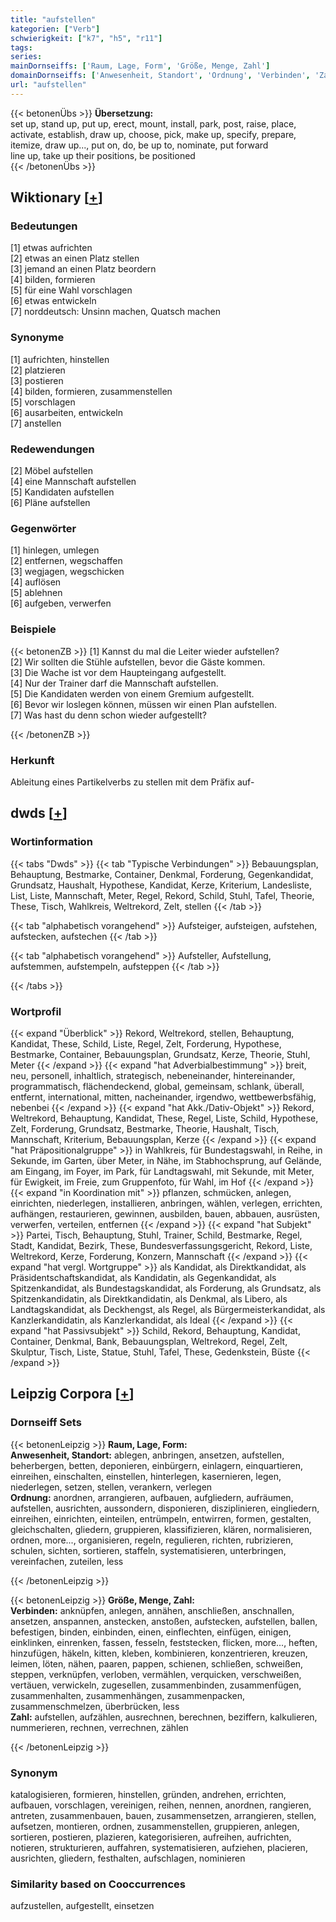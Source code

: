 ```yaml
---
title: "aufstellen"
kategorien: ["Verb"]
schwierigkeit: ["k7", "h5", "r11"]
tags:
series:
mainDornseiffs: ['Raum, Lage, Form', 'Größe, Menge, Zahl']
domainDornseiffs: ['Anwesenheit, Standort', 'Ordnung', 'Verbinden', 'Zahl']
url: "aufstellen"
---
```


{{< betonenÜbs >}}
**Übersetzung:**  
set up, stand up, put up, erect, mount, install, park, post, raise, place, activate, establish, draw up, choose, pick, make up, specify, prepare, itemize, draw up..., put on, do, be up to, nominate, put forward  
line up, take up their positions, be positioned  
{{< /betonenÜbs >}}

## Wiktionary [[+](https://de.wiktionary.org/wiki/aufstellen)]

### Bedeutungen
[1] etwas aufrichten  
[2] etwas an einen Platz stellen  
[3] jemand an einen Platz beordern  
[4] bilden, formieren  
[5] für eine Wahl vorschlagen  
[6] etwas entwickeln  
[7] norddeutsch: Unsinn machen, Quatsch machen  

### Synonyme
[1] aufrichten, hinstellen  
[2] platzieren  
[3] postieren  
[4] bilden, formieren, zusammenstellen  
[5] vorschlagen  
[6] ausarbeiten, entwickeln  
[7] anstellen  

### Redewendungen
[2] Möbel aufstellen  
[4] eine Mannschaft aufstellen  
[5] Kandidaten aufstellen  
[6] Pläne aufstellen  

### Gegenwörter
[1] hinlegen, umlegen  
[2] entfernen, wegschaffen  
[3] wegjagen, wegschicken  
[4] auflösen  
[5] ablehnen  
[6] aufgeben, verwerfen  

### Beispiele
{{< betonenZB >}}
[1] Kannst du mal die Leiter wieder aufstellen?  
[2] Wir sollten die Stühle aufstellen, bevor die Gäste kommen.  
[3] Die Wache ist vor dem Haupteingang aufgestellt.  
[4] Nur der Trainer darf die Mannschaft aufstellen.  
[5] Die Kandidaten werden von einem Gremium aufgestellt.  
[6] Bevor wir loslegen können, müssen wir einen Plan aufstellen.  
[7] Was hast du denn schon wieder aufgestellt?  

{{< /betonenZB >}}
### Herkunft
Ableitung eines Partikelverbs zu stellen mit dem Präfix auf-  



## dwds [[+](https://www.dwds.de/wb/aufstellen)]

### Wortinformation
{{< tabs "Dwds" >}}
{{< tab "Typische Verbindungen" >}}
Bebauungsplan, Behauptung, Bestmarke, Container, Denkmal, Forderung, Gegenkandidat, Grundsatz, Haushalt, Hypothese, Kandidat, Kerze, Kriterium, Landesliste, List, Liste, Mannschaft, Meter, Regel, Rekord, Schild, Stuhl, Tafel, Theorie, These, Tisch, Wahlkreis, Weltrekord, Zelt, stellen
{{< /tab >}}

{{< tab "alphabetisch vorangehend" >}}
Aufsteiger, aufsteigen, aufstehen, aufstecken, aufstechen
{{< /tab >}}

{{< tab "alphabetisch vorangehend" >}}
Aufsteller, Aufstellung, aufstemmen, aufstempeln, aufsteppen
{{< /tab >}}

{{< /tabs >}}

### Wortprofil
{{< expand "Überblick" >}} Rekord, Weltrekord, stellen, Behauptung, Kandidat, These, Schild, Liste, Regel, Zelt, Forderung, Hypothese, Bestmarke, Container, Bebauungsplan, Grundsatz, Kerze, Theorie, Stuhl, Meter {{< /expand >}}
{{< expand "hat Adverbialbestimmung" >}} breit, neu, personell, inhaltlich, strategisch, nebeneinander, hintereinander, programmatisch, flächendeckend, global, gemeinsam, schlank, überall, entfernt, international, mitten, nacheinander, irgendwo, wettbewerbsfähig, nebenbei {{< /expand >}}
{{< expand "hat Akk./Dativ-Objekt" >}} Rekord, Weltrekord, Behauptung, Kandidat, These, Regel, Liste, Schild, Hypothese, Zelt, Forderung, Grundsatz, Bestmarke, Theorie, Haushalt, Tisch, Mannschaft, Kriterium, Bebauungsplan, Kerze {{< /expand >}}
{{< expand "hat Präpositionalgruppe" >}} in Wahlkreis, für Bundestagswahl, in Reihe, in Sekunde, im Garten, über Meter, in Nähe, im Stabhochsprung, auf Gelände, am Eingang, im Foyer, im Park, für Landtagswahl, mit Sekunde, mit Meter, für Ewigkeit, im Freie, zum Gruppenfoto, für Wahl, im Hof {{< /expand >}}
{{< expand "in Koordination mit" >}} pflanzen, schmücken, anlegen, einrichten, niederlegen, installieren, anbringen, wählen, verlegen, errichten, aufhängen, restaurieren, gewinnen, ausbilden, bauen, abbauen, ausrüsten, verwerfen, verteilen, entfernen {{< /expand >}}
{{< expand "hat Subjekt" >}} Partei, Tisch, Behauptung, Stuhl, Trainer, Schild, Bestmarke, Regel, Stadt, Kandidat, Bezirk, These, Bundesverfassungsgericht, Rekord, Liste, Weltrekord, Kerze, Forderung, Konzern, Mannschaft {{< /expand >}}
{{< expand "hat vergl. Wortgruppe" >}} als Kandidat, als Direktkandidat, als Präsidentschaftskandidat, als Kandidatin, als Gegenkandidat, als Spitzenkandidat, als Bundestagskandidat, als Forderung, als Grundsatz, als Spitzenkandidatin, als Direktkandidatin, als Denkmal, als Libero, als Landtagskandidat, als Deckhengst, als Regel, als Bürgermeisterkandidat, als Kanzlerkandidatin, als Kanzlerkandidat, als Ideal {{< /expand >}}
{{< expand "hat Passivsubjekt" >}} Schild, Rekord, Behauptung, Kandidat, Container, Denkmal, Bank, Bebauungsplan, Weltrekord, Regel, Zelt, Skulptur, Tisch, Liste, Statue, Stuhl, Tafel, These, Gedenkstein, Büste {{< /expand >}}

## Leipzig Corpora [[+](https://corpora.uni-leipzig.de/en/res?word=aufstellen&corpusId=deu_newscrawl-public_2018)]

### Dornseiff Sets
{{< betonenLeipzig >}}
**Raum, Lage, Form:**  
**Anwesenheit, Standort:** ablegen, anbringen, ansetzen, aufstellen, beherbergen, betten, deponieren, einbürgern, einlagern, einquartieren, einreihen, einschalten, einstellen, hinterlegen, kasernieren, legen, niederlegen, setzen, stellen, verankern, verlegen  
**Ordnung:** anordnen, arrangieren, aufbauen, aufgliedern, aufräumen, aufstellen, ausrichten, aussondern, disponieren, disziplinieren, eingliedern, einreihen, einrichten, einteilen, entrümpeln, entwirren, formen, gestalten, gleichschalten, gliedern, gruppieren, klassifizieren, klären, normalisieren, ordnen, more..., organisieren, regeln, regulieren, richten, rubrizieren, schulen, sichten, sortieren, staffeln, systematisieren, unterbringen, vereinfachen, zuteilen, less  

{{< /betonenLeipzig >}}


{{< betonenLeipzig >}}
**Größe, Menge, Zahl:**  
**Verbinden:** anknüpfen, anlegen, annähen, anschließen, anschnallen, ansetzen, anspannen, anstecken, anstoßen, aufstecken, aufstellen, ballen, befestigen, binden, einbinden, einen, einflechten, einfügen, einigen, einklinken, einrenken, fassen, fesseln, feststecken, flicken, more..., heften, hinzufügen, häkeln, kitten, kleben, kombinieren, konzentrieren, kreuzen, leimen, löten, nähen, paaren, pappen, schienen, schließen, schweißen, steppen, verknüpfen, verloben, vermählen, verquicken, verschweißen, vertäuen, verwickeln, zugesellen, zusammenbinden, zusammenfügen, zusammenhalten, zusammenhängen, zusammenpacken, zusammenschmelzen, überbrücken, less  
**Zahl:** aufstellen, aufzählen, ausrechnen, berechnen, beziffern, kalkulieren, nummerieren, rechnen, verrechnen, zählen  

{{< /betonenLeipzig >}}

### Synonym
katalogisieren, formieren, hinstellen, gründen, andrehen, errichten, aufbauen, vorschlagen, vereinigen, reihen, nennen, anordnen, rangieren, antreten, zusammenbauen, bauen, zusammensetzen, arrangieren, stellen, aufsetzen, montieren, ordnen, zusammenstellen, gruppieren, anlegen, sortieren, postieren, plazieren, kategorisieren, aufreihen, aufrichten, notieren, strukturieren, auffahren, systematisieren, aufziehen, placieren, ausrichten, gliedern, festhalten, aufschlagen, nominieren


### Similarity based on Cooccurrences
aufzustellen, aufgestellt, einsetzen

